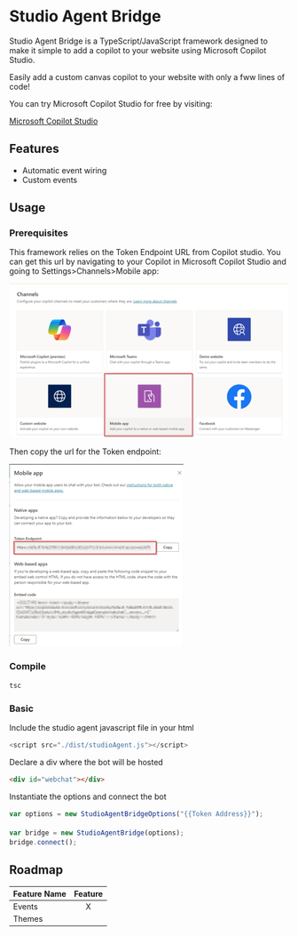 # Studio Agent Bridge
Studio Agent Bridge is a TypeScript/JavaScript framework designed to make it simple to add a copilot to your website using Microsoft Copilot Studio.  

Easily add a custom canvas copilot to your website with only a fww lines of code!

You can try Microsoft Copilot Studio for free by visiting:

[Microsoft Copilot Studio](https://aka.ms/trycopilotstudio)

## Features

- Automatic event wiring
- Custom events

## Usage

### Prerequisites 

This framework relies on the Token Endpoint URL from Copilot studio.  You can get this url by navigating to your Copilot in Microsoft Copilot Studio and going to Settings>Channels>Mobile app:

![Microsoft Copilot Studio Channels](/media/CopilotStudioChannels.png)

Then copy the url for the Token endpoint:

![Microsoft Copilot Studio Mobile app](/media/CopilotStudioMobileApp.png)

### Compile
```cmd
tsc
```

### Basic

Include the studio agent javascript file in your html

``` javascript
<script src="./dist/studioAgent.js"></script>
```

Declare a div where the bot will be hosted

```html
<div id="webchat"></div>
```

Instantiate the options and connect the bot

``` javascript
var options = new StudioAgentBridgeOptions("{{Token Address}}");

var bridge = new StudioAgentBridge(options);
bridge.connect();
```

## Roadmap

| Feature Name | Feature |
| ------------------ | :-------: |
|    Events   | X  |
|    Themes    |   |

